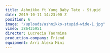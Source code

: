 ```yaml
---
title: Ashnikko ft Yung Baby Tate - Stupid
date: 2019-10-11 14:23:00 Z
position: 6
image: "/uploads/ashnikko-stupid-wide-1.jpg"
vimeo: 386435951
director: Lucrecia Taormina
production-company: Friend
equipment: Arri Alexa Mini
---
```


